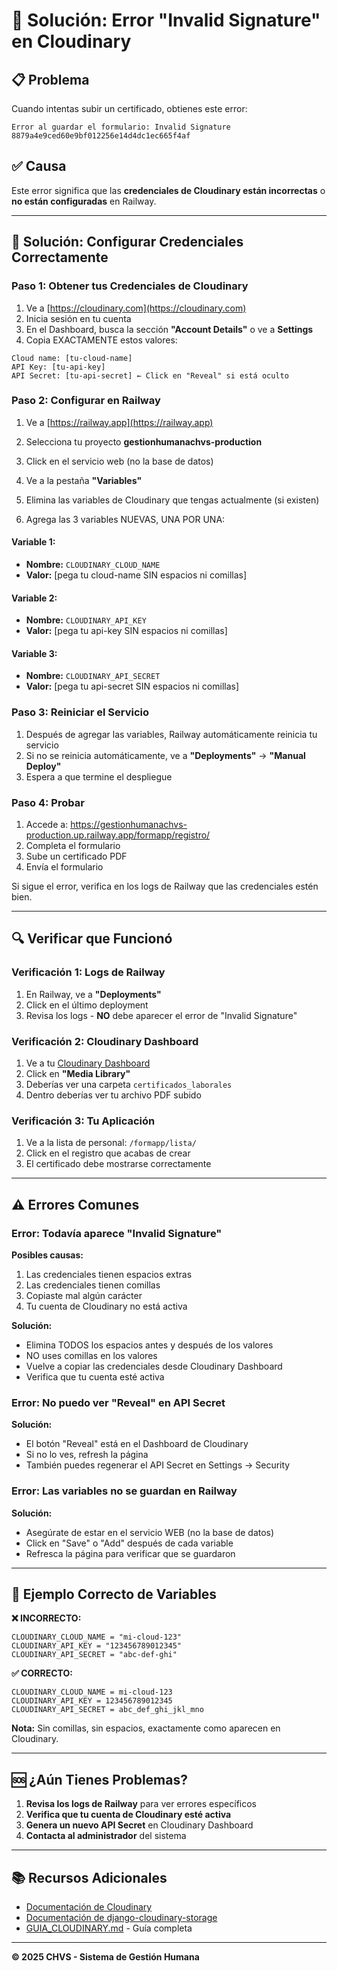 # 🔧 Solución: Error "Invalid Signature" en Cloudinary

## 📋 Problema

Cuando intentas subir un certificado, obtienes este error:

```
Error al guardar el formulario: Invalid Signature 8879a4e9ced60e9bf012256e14d4dc1ec665f4af
```

## ✅ Causa

Este error significa que las **credenciales de Cloudinary están incorrectas** o **no están configuradas** en Railway.

---

## 🚀 Solución: Configurar Credenciales Correctamente

### Paso 1: Obtener tus Credenciales de Cloudinary

1. Ve a [https://cloudinary.com](https://cloudinary.com)
2. Inicia sesión en tu cuenta
3. En el Dashboard, busca la sección **"Account Details"** o ve a **Settings**
4. Copia EXACTAMENTE estos valores:

```
Cloud name: [tu-cloud-name]
API Key: [tu-api-key]
API Secret: [tu-api-secret] ← Click en "Reveal" si está oculto
```

### Paso 2: Configurar en Railway

1. Ve a [https://railway.app](https://railway.app)
2. Selecciona tu proyecto **gestionhumanachvs-production**
3. Click en el servicio web (no la base de datos)
4. Ve a la pestaña **"Variables"**
5. Elimina las variables de Cloudinary que tengas actualmente (si existen)

6. Agrega las 3 variables NUEVAS, UNA POR UNA:

#### Variable 1:
- **Nombre:** `CLOUDINARY_CLOUD_NAME`
- **Valor:** [pega tu cloud-name SIN espacios ni comillas]

#### Variable 2:
- **Nombre:** `CLOUDINARY_API_KEY`
- **Valor:** [pega tu api-key SIN espacios ni comillas]

#### Variable 3:
- **Nombre:** `CLOUDINARY_API_SECRET`
- **Valor:** [pega tu api-secret SIN espacios ni comillas]

### Paso 3: Reiniciar el Servicio

1. Después de agregar las variables, Railway automáticamente reinicia tu servicio
2. Si no se reinicia automáticamente, ve a **"Deployments"** → **"Manual Deploy"**
3. Espera a que termine el despliegue

### Paso 4: Probar

1. Accede a: https://gestionhumanachvs-production.up.railway.app/formapp/registro/
2. Completa el formulario
3. Sube un certificado PDF
4. Envía el formulario

Si sigue el error, verifica en los logs de Railway que las credenciales estén bien.

---

## 🔍 Verificar que Funcionó

### Verificación 1: Logs de Railway

1. En Railway, ve a **"Deployments"**
2. Click en el último deployment
3. Revisa los logs - **NO** debe aparecer el error de "Invalid Signature"

### Verificación 2: Cloudinary Dashboard

1. Ve a tu [Cloudinary Dashboard](https://cloudinary.com/console)
2. Click en **"Media Library"**
3. Deberías ver una carpeta `certificados_laborales`
4. Dentro deberías ver tu archivo PDF subido

### Verificación 3: Tu Aplicación

1. Ve a la lista de personal: `/formapp/lista/`
2. Click en el registro que acabas de crear
3. El certificado debe mostrarse correctamente

---

## ⚠️ Errores Comunes

### Error: Todavía aparece "Invalid Signature"

**Posibles causas:**
1. Las credenciales tienen espacios extras
2. Las credenciales tienen comillas
3. Copiaste mal algún carácter
4. Tu cuenta de Cloudinary no está activa

**Solución:**
- Elimina TODOS los espacios antes y después de los valores
- NO uses comillas en los valores
- Vuelve a copiar las credenciales desde Cloudinary Dashboard
- Verifica que tu cuenta esté activa

### Error: No puedo ver "Reveal" en API Secret

**Solución:**
- El botón "Reveal" está en el Dashboard de Cloudinary
- Si no lo ves, refresh la página
- También puedes regenerar el API Secret en Settings → Security

### Error: Las variables no se guardan en Railway

**Solución:**
- Asegúrate de estar en el servicio WEB (no la base de datos)
- Click en "Save" o "Add" después de cada variable
- Refresca la página para verificar que se guardaron

---

## 📝 Ejemplo Correcto de Variables

**❌ INCORRECTO:**
```
CLOUDINARY_CLOUD_NAME = "mi-cloud-123"
CLOUDINARY_API_KEY = "123456789012345"
CLOUDINARY_API_SECRET = "abc-def-ghi"
```

**✅ CORRECTO:**
```
CLOUDINARY_CLOUD_NAME = mi-cloud-123
CLOUDINARY_API_KEY = 123456789012345
CLOUDINARY_API_SECRET = abc_def_ghi_jkl_mno
```

**Nota:** Sin comillas, sin espacios, exactamente como aparecen en Cloudinary.

---

## 🆘 ¿Aún Tienes Problemas?

1. **Revisa los logs de Railway** para ver errores específicos
2. **Verifica que tu cuenta de Cloudinary esté activa**
3. **Genera un nuevo API Secret** en Cloudinary Dashboard
4. **Contacta al administrador** del sistema

---

## 📚 Recursos Adicionales

- [Documentación de Cloudinary](https://cloudinary.com/documentation)
- [Documentación de django-cloudinary-storage](https://github.com/cloudinary/pycloudinary)
- [GUIA_CLOUDINARY.md](GUIA_CLOUDINARY.md) - Guía completa

---

**© 2025 CHVS - Sistema de Gestión Humana**

